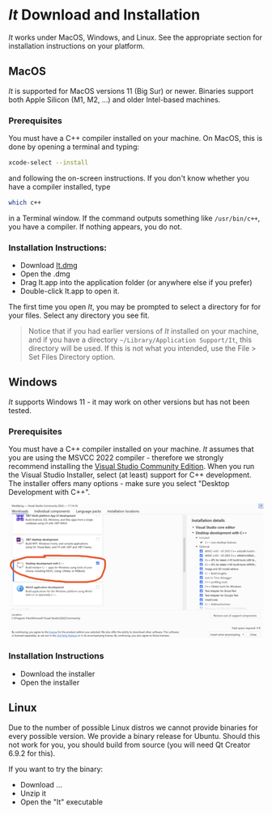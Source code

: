 # *It* Download and Installation

*It* works under MacOS, Windows, and Linux. See the appropriate section for installation instructions on your platform.

## MacOS
*It* is supported for MacOS versions 11 (Big Sur) or newer. 
Binaries support both Apple Silicon (M1, M2, ...) and older Intel-based machines.

### Prerequisites
You must have a C++ compiler installed on your machine. On MacOS, this is 
done by opening a terminal and typing:
```sh
xcode-select --install
```
and following the on-screen instructions. If you don't know whether you have a compiler installed, type
```sh
which c++
```
in a Terminal window. If the command outputs something like `/usr/bin/c++`, you have a compiler.
If nothing appears, you do not.

### Installation Instructions:
- Download [It.dmg](https://github.com/christian-mannes/it/releases/download/4.0b1/It.dmg)
- Open the .dmg
- Drag It.app into the application folder (or anywhere else if you prefer)
- Double-click It.app to open it.

The first time you open *It*, you may be prompted to select a directory for
for your files. Select any directory you see fit. 

> Notice that if you had earlier versions
> of *It* installed on your machine, and if you have a directory `~/Library/Application Support/It`, this directory will be used.
> If this is not what you intended, use the File > Set Files Directory option.

## Windows
*It* supports Windows 11 - it may work on other versions but has not been tested.

### Prerequisites
You must have a C++ compiler installed on your machine. *It* assumes that you are using the MSVCC 2022 compiler - therefore we strongly recommend installing the [Visual Studio Community Edition](https://visualstudio.microsoft.com/vs/community/). When you run the Visual Studio Installer, select (at least) support for C++ development. The installer offers many options - make sure you select "Desktop Development with C++".

![Visual Studio Installation](../img/vs-install.png)

### Installation Instructions

- Download the installer
- Open the installer

## Linux
Due to the number of possible Linux distros we cannot provide binaries for every possible version.
We provide a binary release for Ubuntu. Should this not work for you, you should build from source (you will need Qt Creator 6.9.2 for this).

If you want to try the binary:
- Download ...
- Unzip it
- Open the "It" executable



